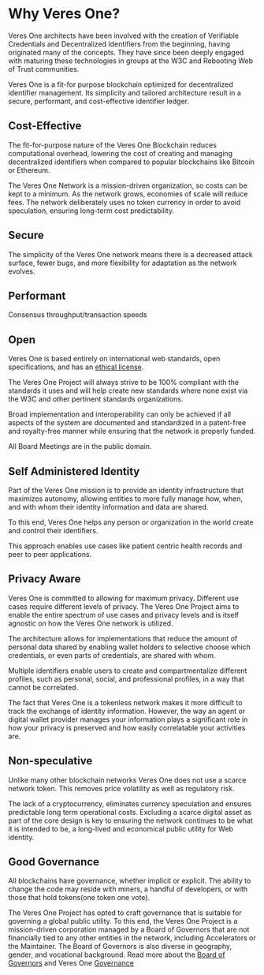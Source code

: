 # Why Veres One?

Veres One architects have been involved with the creation of Verifiable
Credentials and Decentralized Identifiers from the beginning, having originated
many of the concepts. They have since been deeply engaged with maturing
these technologies in groups at the W3C and Rebooting Web of Trust communities.

Veres One is a fit-for purpose blockchain optimized for decentralized identifier
management. Its simplicity and tailored architecture result in a secure,
performant, and cost-effective identifier ledger.

## Cost-Effective

The fit-for-purpose nature of the Veres One Blockchain reduces computational
overhead, lowering the cost of creating and managing decentralized
identifiers when compared to popular blockchains like Bitcoin or Ethereum.

The Veres One Network is a mission-driven organization, so costs can
be kept to a minimum. As the network grows, economies of scale will reduce
fees. The network deliberately uses no token currency in order to avoid
speculation, ensuring long-term cost predictability.

## Secure

The simplicity of the Veres One network means there is a decreased attack
surface, fewer bugs, and more flexibility for adaptation as the network evolves.

## Performant

Consensus throughput/transaction speeds

## Open

Veres One is based entirely on international web standards, open specifications,
and has an [ethical license](https://veres.one/agreements/software/).

The Veres One Project will always strive to be 100% compliant with the standards
it uses and will help create new standards where none exist via the W3C and other
pertinent standards organizations.

Broad implementation and interoperability can only be achieved if all aspects of
the system are documented and standardized in a patent-free and royalty-free
manner while ensuring that the network is properly funded.

All Board Meetings are in the public domain.

## Self Administered Identity

Part of the Veres One mission is to provide an identity infrastructure that
maximizes autonomy, allowing entities to more fully manage how, when, and with
whom their identity information and data are shared.

To this end, Veres One helps any person or organization in the world create and
control their identifiers.

This approach enables use cases like patient centric health records and peer to
peer applications.

## Privacy Aware

Veres One is committed to allowing for maximum privacy. Different use cases
require different levels of privacy. The Veres One Project aims to enable the
entire spectrum of use cases and privacy levels and is itself agnostic on how
the Veres One network is utilized.

The architecture allows for implementations that reduce the amount of personal
data shared by enabling wallet holders to selective choose which credentials,
or even parts of credentials, are shared with whom.

Multiple identifiers enable users to create and compartmentalize different
profiles, such as personal, social, and professional profiles, in a way that
cannot be correlated.

The fact that Veres One is a tokenless network makes it more difficult to track
the exchange of identity information. However, the way an agent or digital
wallet provider manages your information plays a significant role in how your
privacy is preserved and how easily correlatable your activities are.

## Non-speculative

Unlike many other blockchain networks Veres One does not use a scarce network
token. This removes price volatility as well as regulatory risk.

The lack of a cryptocurrency, eliminates currency speculation and ensures
predictable long term operational costs. Excluding a scarce digital asset as
part of the core design is key to ensuring the network continues to be what it
is intended to be, a long-lived and economical public utility for Web identity.

## Good Governance

All blockchains have governance, whether implicit or explicit. The ability to
change the code may reside with miners, a handful of developers, or with those
that hold tokens(one token one vote).

The Veres One Project has opted to craft governance that is suitable for
governing a global public utility. To this end, the Veres One Project is a
mission-driven corporation managed by a Board of Governors that are not
financially tied to any other entities in the network, including Accelerators
or the Maintainer. The Board of Governors is also diverse in geography, gender,
and vocational background. Read more about the [Board of Governors](https://veres.one/network/governors/) and Veres One [Governance](https://veres.one/network/governance/)
